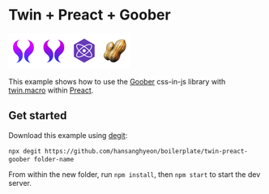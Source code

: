 # Twin + Preact + Goober

<p><a href="https://github.com/ben-rogerson/twin.macro#gh-light-mode-only" target="_blank"><img src="../.github/twin-light.svg" alt="Twin" width="60" height="70"></a><a href="https://github.com/ben-rogerson/twin.macro#gh-dark-mode-only" target="_blank"><img src="../.github/twin-dark.svg" alt="Twin" width="60" height="70"></a><a href="https://preactjs.com/" target="_blank"><img src="../.github/preact.svg" alt="Preact" width="60" height="70"></a><a href="https://goober.js.org/" target="_blank"><img src="../.github/goober.svg" alt="Goober" width="60" height="70"></a>
</p>

This example shows how to use the [Goober](https://github.com/cristianbote/goober) css-in-js library with [twin.macro](https://github.com/ben-rogerson/twin.macro) within [Preact](https://preactjs.com/).

## Get started

Download this example using [degit](https://github.com/Rich-Harris/degit):

```shell
npx degit https://github.com/hansanghyeon/boilerplate/twin-preact-goober folder-name
```

From within the new folder, run `npm install`, then `npm start` to start the dev server.
